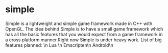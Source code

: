 # simple
Simple is a lightweight and simple game framework made in C++ with OpenGL. The idea behind Simple is to have a small game framework which has all the basic features that you would expect from a game framework in a cross platform manner.Right now Simple is under heavy work.
List of big features planned: \n
Lua \n
Emscripten\n
Android\n
